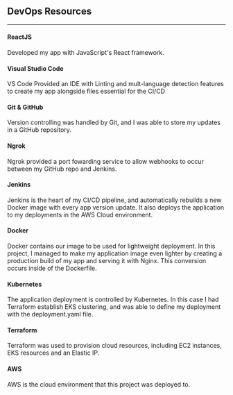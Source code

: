 ## **DevOps Resources**
---
#### **ReactJS**
Developed my app with JavaScript's React framework.

#### **Visual Studio Code**
VS Code Provided an IDE with Linting and mult-language detection features to create my app alongside files essential for the CI/CD

#### **Git & GitHub**
Version controlling was handled by Git, and I was able to store my updates in a GitHub repository.

#### **Ngrok**
Ngrok provided a port fowarding service to allow webhooks to occur between my GitHub repo and Jenkins.

#### **Jenkins**
Jenkins is the heart of my CI/CD pipeline, and automatically rebuilds a new Docker image with every app version update. It also deploys the application to my deployments in the AWS Cloud environment.

#### **Docker**
Docker contains our image to be used for lightweight deployment. In this project, I managed to make my application image even lighter by creating a production build of my app and serving it with Nginx. This conversion occurs inside of the Dockerfile.

#### **Kubernetes**
The application deployment is controlled by Kubernetes. In this case I had Terraform establish EKS clustering, and was able to define my deployment with the deployment.yaml file.

#### **Terraform**
Terraform was used to provision cloud resources, including EC2 instances, EKS resources and an Elastic IP.

#### **AWS**
AWS is the cloud environment that this project was deployed to.

